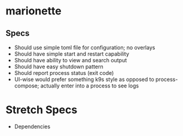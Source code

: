 # marionette

## Specs
- Should use simple toml file for configuration; no overlays
- Should have simple start and restart capability
- Should have ability to view and search output
- Should have easy shutdown pattern
- Should report process status (exit code)
- UI-wise would prefer something k9s style as opposed to process-compose; actually enter into a process to see logs

# Stretch Specs
- Dependencies
